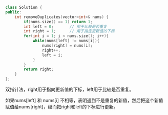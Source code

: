 ```c++
class Solution {
public:
    int removeDuplicates(vector<int>& nums) {
        if(nums.size() == 1) return 1;
        int left = 0;       // 用于比较是否重复
        int right = 1;      // 用于指定更新值的下标
        for(int i = 1; i < nums.size(); i++){
            while(nums[left] != nums[i]){
                nums[right] = nums[i];
                right++;
                left = i;
            }
        }
        return right;
    }
};
```

双指针法，right用于指向更新值的下标，left用于比较是否重复。

如果nums[left] 和 nums[i] 不相等，表明遇到不是重复的新值，然后把这个新值赋值给nums[right]，继而把right和left的下标进行更新。

